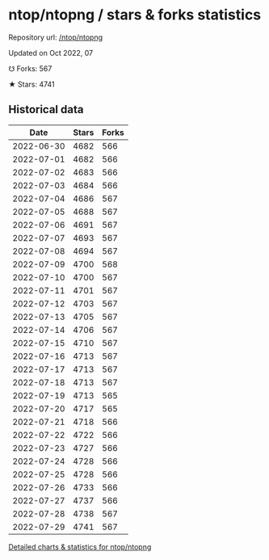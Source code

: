 # ntop/ntopng / stars & forks statistics

Repository url: [/ntop/ntopng](https://github.com/ntop/ntopng)

Updated on Oct 2022, 07

☋ Forks: 567

★ Stars: 4741

## Historical data
| Date | Stars | Forks |
|------|-------|-------|
| 2022-06-30 | 4682 | 566 | 
| 2022-07-01 | 4682 | 566 | 
| 2022-07-02 | 4683 | 566 | 
| 2022-07-03 | 4684 | 566 | 
| 2022-07-04 | 4686 | 567 | 
| 2022-07-05 | 4688 | 567 | 
| 2022-07-06 | 4691 | 567 | 
| 2022-07-07 | 4693 | 567 | 
| 2022-07-08 | 4694 | 567 | 
| 2022-07-09 | 4700 | 568 | 
| 2022-07-10 | 4700 | 567 | 
| 2022-07-11 | 4701 | 567 | 
| 2022-07-12 | 4703 | 567 | 
| 2022-07-13 | 4705 | 567 | 
| 2022-07-14 | 4706 | 567 | 
| 2022-07-15 | 4710 | 567 | 
| 2022-07-16 | 4713 | 567 | 
| 2022-07-17 | 4713 | 567 | 
| 2022-07-18 | 4713 | 567 | 
| 2022-07-19 | 4713 | 565 | 
| 2022-07-20 | 4717 | 565 | 
| 2022-07-21 | 4718 | 566 | 
| 2022-07-22 | 4722 | 566 | 
| 2022-07-23 | 4727 | 566 | 
| 2022-07-24 | 4728 | 566 | 
| 2022-07-25 | 4728 | 566 | 
| 2022-07-26 | 4733 | 566 | 
| 2022-07-27 | 4737 | 566 | 
| 2022-07-28 | 4738 | 567 | 
| 2022-07-29 | 4741 | 567 | 


[Detailed charts & statistics for ntop/ntopng](https://reviewgithub.com/rep/ntop/ntopng)
